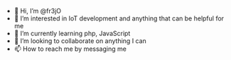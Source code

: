 - 👋 Hi, I’m @fr3jO
- 👀 I’m interested in IoT development and anything that can be helpful for me
- 🌱 I’m currently learning php, JavaScript
- 💞️ I’m looking to collaborate on anything I can
- 📫 How to reach me by messaging me

<!---
fr3jO/fr3jO is a ✨ special ✨ repository because its `README.md` (this file) appears on your GitHub profile.
You can click the Preview link to take a look at your changes.
--->
